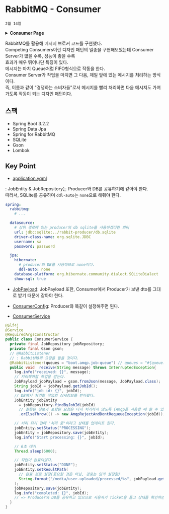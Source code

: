 # RabbitMQ - Consumer
`2월 14일`
<details>
<summary><strong>Consumer Page</strong></summary>

- RabbitMQ_Competing Consumers
<div>JobPayload: MQ에게 요청하는 작업 정보를 나타냄</div>
<div>ConsumerConfig</div>
<div>ConsumerService</div>
</details>

RabbitMQ를 활용해 메시지 브로커 코드를 구현했다.  
Competing Consumers이란 디자인 패턴의 일종을 구현해보았는데 Consumer Server가 많을 수록, 성능이 좋을 수록  
효과가 매우 뛰어나단 특징이 있다.  
메시지는 마치 Queue처럼 FIFO형식으로 작동을 한다.   
Consumer Server가 작업을 마치면 그 다음, 제일 앞에 있는 메시지를 처리하는 방식이다.  
즉, 이름과 같이 "경쟁하는 소비자들"로서 메시지를 빨리 처리하면 다음 메시지도 가져가도록 작동이 되는 디자인 패턴이다.


## 스팩

- Spring Boot 3.2.2
- Spring Data Jpa
- Spring for RabbitMQ
- SQLite
- Gson
- Lombok

## Key Point

- [application.yqml](/src/main/resources/application.yaml)


: JobEntity & JobRepository는 Producer와 DB를 공유하기에 같아야 한다.  
따라서, SQLite를 공유하며 `ddl-auto`는 `none`으로 해줘야 한다.

```yaml
spring:
  rabbitmq:
    # ...

  datasource:
    # 상위 경로에 있는 producer의 db sqlite를 사용하겠다란 의미
    url: jdbc:sqlite:../rabbit-producer/db.sqlite
    driver-class-name: org.sqlite.JDBC
    username: sa
    password: password

  jpa:
    hibernate:
      # producer의 DB를 사용하므로 none이다.
      ddl-auto: none
    database-platform: org.hibernate.community.dialect.SQLiteDialect
    show-sql: true
```

- [JobPayload](/src/main/java/com/example/rabbitconsumer/dto/JobPayload.java): JobPayload 또한, Consumer에서 Producer가 보낸 dto를 그대로 받기 때문에 같아야 한다.



- [ConsumerConfig](/src/main/java/com/example/rabbitconsumer/ConsumerConfig.java): Producer와 똑같이 설정해주면 된다.


- [ConsumerService](/src/main/java/com/example/rabbitconsumer/ConsumerService.java)
```java
@Slf4j
@Service
@RequiredArgsConstructor
public class ConsumerService {
  private final JobRepository jobRepository;
  private final Gson gson;
  // @RabbitListener
  // : RabbitMQ의 요청을 들을 것이다.
  @RabbitListener(queues = "boot.amqp.job-queue") // queues = "#{queue.name}"
  public void  receive(String message) throws InterruptedException{
    log.info("received: {}", message);
    // 처리해야할 작업을 받는다.
    JobPayload jobPayload = gson.fromJson(message, JobPayload.class);
    String jobId = jobPayload.getJobId();
    log.info("job id: {}", jobId);
    // DB에서 처리할 작업의 상세정보를 받아왔다.
    JobEntity jobEntity
      = jobRepository.findByJobId(jobId)
      // 잘못된 정보가 포함된 요청은 다시 처리하지 않도록 (Amqp를 사용할 때 쓸 수 있는 예외 객체)
      .orElseThrow(() -> new AmqpRejectAndDontRequeueException(jobId));

    // 처리 되기 전에 "처리 중"이라고 상태를 업데이트 한다.
    jobEntity.setStatus("PROCESSING");
    jobEntity = jobRepository.save(jobEntity);
    log.info("Start processing: {}", jobId);

    // 6초 대기
    Thread.sleep(6000);

    // 작업이 완료되었다.
    jobEntity.setStatus("DONE");
    jobEntity.setResultPath(
      // 완료 경로 설정(중요한 것은 아님, 경로는 임의 설정함)
      String.format("/media/user-uploaded/processed/%s", jobPayload.getFilename())
    );
    jobRepository.save(jobEntity);
    log.info("completed: {}", jobId);
    // => Producer와 DB를 공유하고 있으므로 사용자가 Ticket을 들고 상태를 확인하면 "작업 완료"를 확인할 수 있다.
  }
}
```